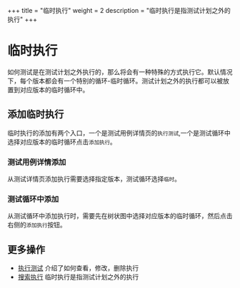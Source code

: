 +++
title = "临时执行"
weight = 2
description = "临时执行是指测试计划之外的执行"
+++

# 临时执行

如何测试是在测试计划之外执行的，那么将会有一种特殊的方式执行它。默认情况下，每个版本都会有一个特别的循环-临时循环。测试计划之外的执行都可以被放置到对应版本的临时循环中。

## 添加临时执行

临时执行的添加有两个入口，一个是测试用例详情页的`执行测试`,一个是测试循环中选择对应版本的临时循环点击`添加执行`。

### 测试用例详情添加

从测试详情页添加执行需要选择指定版本，测试循环选择`临时`。

### 测试循环中添加

从测试循环中添加执行时，需要先在树状图中选择对应版本的临时循环，然后点击右侧的`添加执行`按钮。

## 更多操作

- [执行测试](../execution) 介绍了如何查看，修改，删除执行
- [搜索执行](../search-execution) 临时执行是指测试计划之外的执行